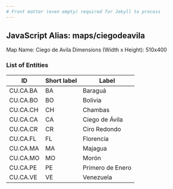```yaml
---
# Front matter (even empty) required for Jekyll to process
---
```


## JavaScript Alias: maps/ciegodeavila

Map Name: Ciego de Avila
Dimensions (Width x Height): 510x400





### List of Entities

ID | Short label | Label
---|---|---|
CU.CA.BA|BA|Baraguá
CU.CA.BO|BO|Bolivia
CU.CA.CH|CH|Chambas
CU.CA.CA|CA|Ciego de Ávila
CU.CA.CR|CR|Ciro Redondo
CU.CA.FL|FL|Florencia
CU.CA.MA|MA|Majagua
CU.CA.MO|MO|Morón
CU.CA.PE|PE|Primero de Enero
CU.CA.VE|VE|Venezuela